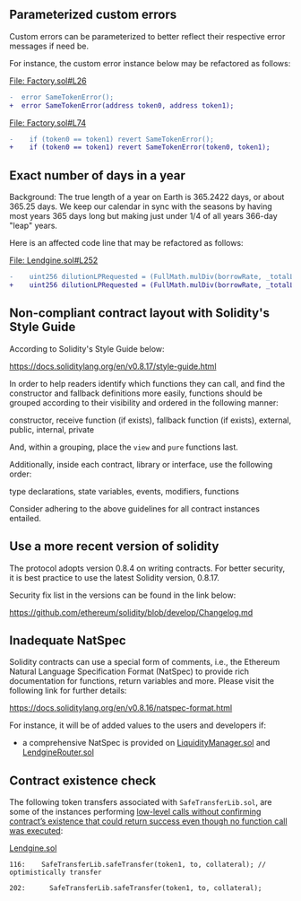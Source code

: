 ## Parameterized custom errors
Custom errors can be parameterized to better reflect their respective error messages if need be.

For instance, the custom error instance below may be refactored as follows:

[File: Factory.sol#L26](https://github.com/code-423n4/2023-01-numoen/blob/main/src/core/Factory.sol#L26)

```diff
-  error SameTokenError();
+  error SameTokenError(address token0, address token1);
```
[File: Factory.sol#L74](https://github.com/code-423n4/2023-01-numoen/blob/main/src/core/Factory.sol#L74)

```diff
-    if (token0 == token1) revert SameTokenError();
+    if (token0 == token1) revert SameTokenError(token0, token1);
```
## Exact number of days in a year
Background: The true length of a year on Earth is 365.2422 days, or about 365.25 days. We keep our calendar in sync with the seasons by having most years 365 days long but making just under 1/4 of all years 366-day "leap" years.

Here is an affected code line that may be refactored as follows:

[File: Lendgine.sol#L252](https://github.com/code-423n4/2023-01-numoen/blob/main/src/core/Lendgine.sol#L252) 

```diff
-    uint256 dilutionLPRequested = (FullMath.mulDiv(borrowRate, _totalLiquidityBorrowed, 1e18) * timeElapsed) / 365 days;
+    uint256 dilutionLPRequested = (FullMath.mulDiv(borrowRate, _totalLiquidityBorrowed, 1e18) * timeElapsed) / 365.2422 days;
```
## Non-compliant contract layout with Solidity's Style Guide
According to Solidity's Style Guide below:

https://docs.soliditylang.org/en/v0.8.17/style-guide.html

In order to help readers identify which functions they can call, and find the constructor and fallback definitions more easily, functions should be grouped according to their visibility and ordered in the following manner:

constructor, receive function (if exists), fallback function (if exists), external, public, internal, private

And, within a grouping, place the `view` and `pure` functions last.

Additionally, inside each contract, library or interface, use the following order:

type declarations, state variables, events, modifiers, functions

Consider adhering to the above guidelines for all contract instances entailed.

## Use a more recent version of solidity
The protocol adopts version 0.8.4 on writing contracts. For better security, it is best practice to use the latest Solidity version, 0.8.17.

Security fix list in the versions can be found in the link below:

https://github.com/ethereum/solidity/blob/develop/Changelog.md

## Inadequate NatSpec
Solidity contracts can use a special form of comments, i.e., the Ethereum Natural Language Specification Format (NatSpec) to provide rich documentation for functions, return variables and more. Please visit the following link for further details:

https://docs.soliditylang.org/en/v0.8.16/natspec-format.html

For instance, it will be of added values to the users and developers if:

- a comprehensive NatSpec is provided on [LiquidityManager.sol](https://github.com/code-423n4/2023-01-numoen/blob/main/src/periphery/LiquidityManager.sol) and [LendgineRouter.sol](https://github.com/code-423n4/2023-01-numoen/blob/main/src/periphery/LendgineRouter.sol)

## Contract existence check
The following token transfers associated with `SafeTransferLib.sol`, are some of the instances performing [low-level calls without confirming contract’s existence that could return success even though no function call was executed](https://docs.soliditylang.org/en/v0.8.7/control-structures.html#error-handling-assert-require-revert-and-exceptions):

[Lendgine.sol](https://github.com/code-423n4/2023-01-numoen/blob/main/src/core/Lendgine.sol)

```solidity
116:    SafeTransferLib.safeTransfer(token1, to, collateral); // optimistically transfer

202:      SafeTransferLib.safeTransfer(token1, to, collateral);
```
